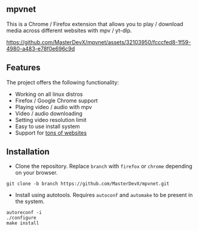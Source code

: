 ## mpvnet
This is a Chrome / Firefox extension that allows you to play / download media across different websites with mpv / yt-dlp.

https://github.com/MasterDevX/mpvnet/assets/32103950/fcccfed8-1f59-4980-a483-e78f0e696c9d

## Features
The project offers the following functionality:
- Working on all linux distros
- Firefox / Google Chrome support
- Playing video / audio with mpv
- Video / audio downloading
- Setting video resolution limit
- Easy to use install system
- Support for [tons of websites](https://github.com/yt-dlp/yt-dlp/blob/master/supportedsites.md)

## Installation
- Clone the repository. Replace `branch` with `firefox` or `chrome` depending on your browser.
```
git clone -b branch https://github.com/MasterDevX/mpvnet.git
```
- Install using autotools. Requires `autoconf` and `automake` to be present in the system.
```
autoreconf -i
./configure
make install
```
